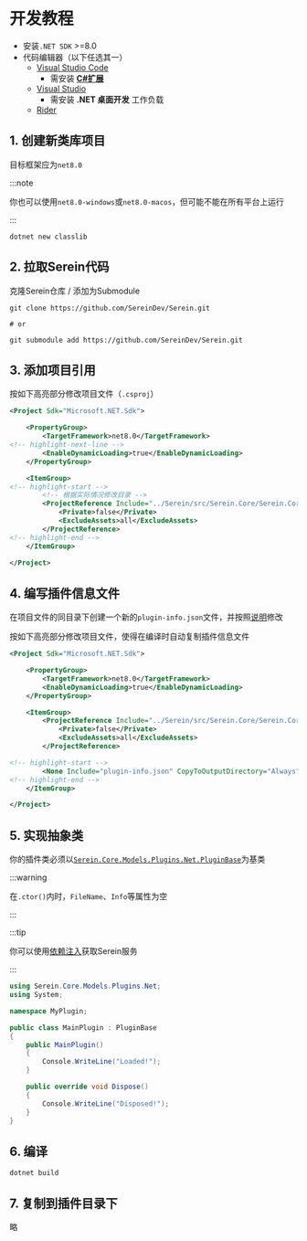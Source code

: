 # 开发教程

- 安装`.NET SDK` >=8.0
- 代码编辑器（以下任选其一）
  - [Visual Studio Code](https://code.visualstudio.com/download)
    - 需安装 [**C#扩展**](https://marketplace.visualstudio.com/items?itemName=ms-dotnettools.csharp)
  - [Visual Studio](https://visualstudio.microsoft.com/downloads/)
    - 需安装 **.NET 桌面开发** 工作负载
  - [Rider](https://www.jetbrains.com/zh-cn/rider/)

## 1. 创建新类库项目

目标框架应为`net8.0`

:::note

你也可以使用`net8.0-windows`或`net8.0-macos`，但可能不能在所有平台上运行

:::

```batch
dotnet new classlib
```

## 2. 拉取Serein代码

克隆Serein仓库 / 添加为Submodule

```batch
git clone https://github.com/SereinDev/Serein.git

# or

git submodule add https://github.com/SereinDev/Serein.git
```

## 3. 添加项目引用

按如下高亮部分修改项目文件（`.csproj`）

```xml
<Project Sdk="Microsoft.NET.Sdk">

    <PropertyGroup>
        <TargetFramework>net8.0</TargetFramework>
<!-- highlight-next-line -->
        <EnableDynamicLoading>true</EnableDynamicLoading>
    </PropertyGroup>

    <ItemGroup>
<!-- highlight-start -->
        <!-- 根据实际情况修改目录 -->
        <ProjectReference Include="../Serein/src/Serein.Core/Serein.Core.csproj">
            <Private>false</Private>
            <ExcludeAssets>all</ExcludeAssets>
        </ProjectReference>
<!-- highlight-end -->
    </ItemGroup>

</Project>
```

## 4. 编写插件信息文件

在项目文件的同目录下创建一个新的`plugin-info.json`文件，并按照[说明](../plugin_info)修改

按如下高亮部分修改项目文件，使得在编译时自动复制插件信息文件

```xml
<Project Sdk="Microsoft.NET.Sdk">

    <PropertyGroup>
        <TargetFramework>net8.0</TargetFramework>
        <EnableDynamicLoading>true</EnableDynamicLoading>
    </PropertyGroup>

    <ItemGroup>
        <ProjectReference Include="../Serein/src/Serein.Core/Serein.Core.csproj">
            <Private>false</Private>
            <ExcludeAssets>all</ExcludeAssets>
        </ProjectReference>

<!-- highlight-start -->
        <None Include="plugin-info.json" CopyToOutputDirectory="Always" />
<!-- highlight-end -->
    </ItemGroup>

</Project>
```

## 5. 实现抽象类

你的插件类必须以[`Serein.Core.Models.Plugins.Net.PluginBase`](https://github.com/SereinDev/Serein/blob/main/src/Serein.Core/Models/Plugins/Net/PluginBase.cs)为基类

:::warning

在`.ctor()`内时，`FileName`、`Info`等属性为空

:::

:::tip

你可以使用[依赖注入](./injection)获取Serein服务

:::

```cs title="MainPlugin.cs"
using Serein.Core.Models.Plugins.Net;
using System;

namespace MyPlugin;

public class MainPlugin : PluginBase
{
    public MainPlugin()
    {
        Console.WriteLine("Loaded!");
    }

    public override void Dispose()
    {
        Console.WriteLine("Disposed!");
    }
}
```

## 6. 编译

```batch
dotnet build
```

## 7. 复制到插件目录下

略
